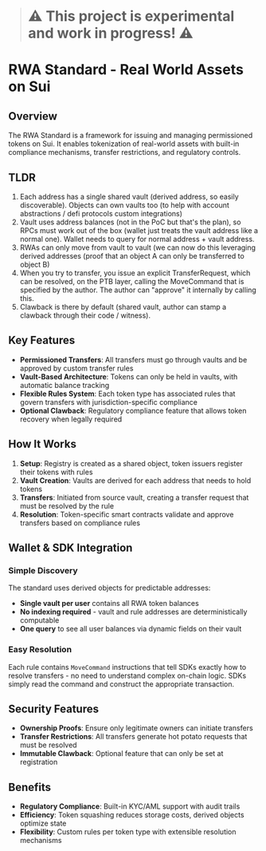 > # ⚠️ This project is experimental and work in progress! ⚠️

# RWA Standard - Real World Assets on Sui

## Overview

The RWA Standard is a framework for issuing and managing permissioned tokens on Sui. It enables tokenization of real-world assets with built-in compliance mechanisms, transfer restrictions, and regulatory controls.

## TLDR

1. Each address has a single shared vault (derived address,  so easily discoverable). Objects can own vaults too (to help with account abstractions / defi protocols custom integrations)
2. Vault uses address balances (not in the PoC but that's the plan), so RPCs must work out of the box (wallet just treats the vault address like a normal one). Wallet needs to query for normal address + vault address.
3. RWAs can only move from vault to vault (we can now do this leveraging derived addresses (proof that an object A can only be transferred to object B)
4. When you try to transfer, you issue an explicit TransferRequest, which can be resolved, on the PTB layer, calling the MoveCommand that is specified by the author. The author can "approve" it internally by calling this.
5. Clawback is there by default (shared vault, author can stamp a clawback through their code / witness).


## Key Features

- **Permissioned Transfers**: All transfers must go through vaults and be approved by custom transfer rules
- **Vault-Based Architecture**: Tokens can only be held in vaults, with automatic balance tracking
- **Flexible Rules System**: Each token type has associated rules that govern transfers with jurisdiction-specific compliance
- **Optional Clawback**: Regulatory compliance feature that allows token recovery when legally required

## How It Works

1. **Setup**: Registry is created as a shared object, token issuers register their tokens with rules
2. **Vault Creation**: Vaults are derived for each address that needs to hold tokens
3. **Transfers**: Initiated from source vault, creating a transfer request that must be resolved by the rule
4. **Resolution**: Token-specific smart contracts validate and approve transfers based on compliance rules

## Wallet & SDK Integration

### Simple Discovery
The standard uses derived objects for predictable addresses:
- **Single vault per user** contains all RWA token balances
- **No indexing required** - vault and rule addresses are deterministically computable
- **One query** to see all user balances via dynamic fields on their vault

### Easy Resolution
Each rule contains `MoveCommand` instructions that tell SDKs exactly how to resolve transfers - no need to understand complex on-chain logic. SDKs simply read the command and construct the appropriate transaction.

## Security Features

- **Ownership Proofs**: Ensure only legitimate owners can initiate transfers
- **Transfer Restrictions**: All transfers generate hot potato requests that must be resolved
- **Immutable Clawback**: Optional feature that can only be set at registration

## Benefits

- **Regulatory Compliance**: Built-in KYC/AML support with audit trails
- **Efficiency**: Token squashing reduces storage costs, derived objects optimize state
- **Flexibility**: Custom rules per token type with extensible resolution mechanisms
